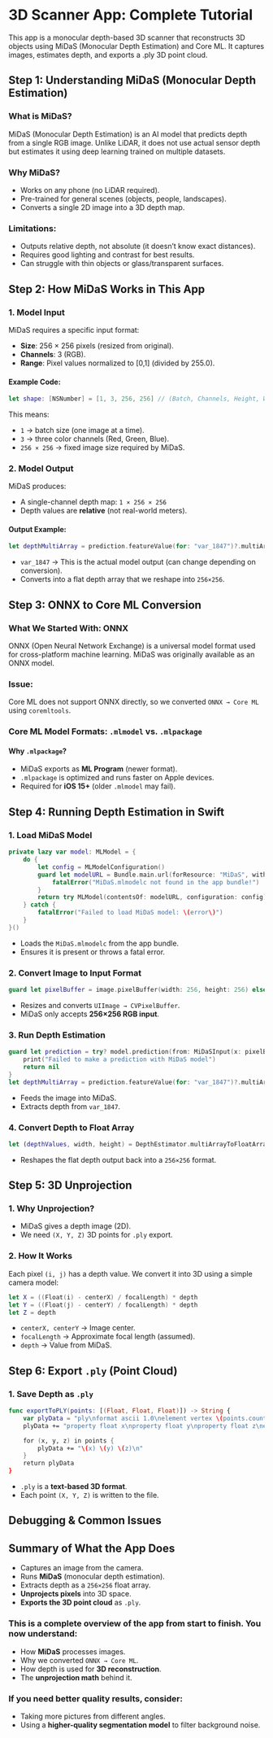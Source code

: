 # 3D Scanner App: Complete Tutorial

This app is a monocular depth-based 3D scanner that reconstructs 3D objects using MiDaS (Monocular Depth Estimation) and Core ML. It captures images, estimates depth, and exports a .ply 3D point cloud.

## Step 1: Understanding MiDaS (Monocular Depth Estimation)

### What is MiDaS?
MiDaS (Monocular Depth Estimation) is an AI model that predicts depth from a single RGB image. Unlike LiDAR, it does not use actual sensor depth but estimates it using deep learning trained on multiple datasets.

### Why MiDaS?
- Works on any phone (no LiDAR required).
- Pre-trained for general scenes (objects, people, landscapes).
- Converts a single 2D image into a 3D depth map.

### Limitations:
- Outputs relative depth, not absolute (it doesn’t know exact distances).
- Requires good lighting and contrast for best results.
- Can struggle with thin objects or glass/transparent surfaces.

## Step 2: How MiDaS Works in This App

### 1. Model Input
MiDaS requires a specific input format:
- **Size**: 256 × 256 pixels (resized from original).
- **Channels**: 3 (RGB).
- **Range**: Pixel values normalized to [0,1] (divided by 255.0).

#### Example Code:
```swift
let shape: [NSNumber] = [1, 3, 256, 256] // (Batch, Channels, Height, Width)
```
This means:
- `1` → batch size (one image at a time).
- `3` → three color channels (Red, Green, Blue).
- `256 × 256` → fixed image size required by MiDaS.

### 2. Model Output
MiDaS produces:
- A single-channel depth map: `1 × 256 × 256`
- Depth values are **relative** (not real-world meters).

#### Output Example:
```swift
let depthMultiArray = prediction.featureValue(for: "var_1847")?.multiArrayValue
```
- `var_1847` → This is the actual model output (can change depending on conversion).
- Converts into a flat depth array that we reshape into `256×256`.

## Step 3: ONNX to Core ML Conversion

### What We Started With: ONNX
ONNX (Open Neural Network Exchange) is a universal model format used for cross-platform machine learning. MiDaS was originally available as an ONNX model.

### Issue:
Core ML does not support ONNX directly, so we converted `ONNX → Core ML` using `coremltools`.

### Core ML Model Formats: `.mlmodel` vs. `.mlpackage`

#### Why `.mlpackage`?
- MiDaS exports as **ML Program** (newer format).
- `.mlpackage` is optimized and runs faster on Apple devices.
- Required for **iOS 15+** (older `.mlmodel` may fail).

## Step 4: Running Depth Estimation in Swift

### 1. Load MiDaS Model
```swift
private lazy var model: MLModel = {
    do {
        let config = MLModelConfiguration()
        guard let modelURL = Bundle.main.url(forResource: "MiDaS", withExtension: "mlmodelc") else {
            fatalError("MiDaS.mlmodelc not found in the app bundle!")
        }
        return try MLModel(contentsOf: modelURL, configuration: config)
    } catch {
        fatalError("Failed to load MiDaS model: \(error\)")
    }
}()
```
- Loads the `MiDaS.mlmodelc` from the app bundle.
- Ensures it is present or throws a fatal error.

### 2. Convert Image to Input Format
```swift
guard let pixelBuffer = image.pixelBuffer(width: 256, height: 256) else { return nil }
```
- Resizes and converts `UIImage → CVPixelBuffer`.
- MiDaS only accepts **256×256 RGB input**.

### 3. Run Depth Estimation
```swift
guard let prediction = try? model.prediction(from: MiDaSInput(x: pixelBuffer)) else {
    print("Failed to make a prediction with MiDaS model")
    return nil
}
let depthMultiArray = prediction.featureValue(for: "var_1847")?.multiArrayValue
```
- Feeds the image into MiDaS.
- Extracts depth from `var_1847`.

### 4. Convert Depth to Float Array
```swift
let (depthValues, width, height) = DepthEstimator.multiArrayToFloatArray(depthMultiArray)
```
- Reshapes the flat depth output back into a `256×256` format.

## Step 5: 3D Unprojection

### 1. Why Unprojection?
- MiDaS gives a depth image (2D).
- We need `(X, Y, Z)` 3D points for `.ply` export.

### 2. How It Works
Each pixel `(i, j)` has a depth value. We convert it into 3D using a simple camera model:
```swift
let X = ((Float(i) - centerX) / focalLength) * depth
let Y = ((Float(j) - centerY) / focalLength) * depth
let Z = depth
```
- `centerX, centerY` → Image center.
- `focalLength` → Approximate focal length (assumed).
- `depth` → Value from MiDaS.

## Step 6: Export `.ply` (Point Cloud)

### 1. Save Depth as `.ply`
```swift
func exportToPLY(points: [(Float, Float, Float)]) -> String {
    var plyData = "ply\nformat ascii 1.0\nelement vertex \(points.count)\n"
    plyData += "property float x\nproperty float y\nproperty float z\nend_header\n"

    for (x, y, z) in points {
        plyData += "\(x) \(y) \(z)\n"
    }
    return plyData
}
```
- `.ply` is a **text-based 3D format**.
- Each point `(X, Y, Z)` is written to the file.

## Debugging & Common Issues

## Summary of What the App Does
- Captures an image from the camera.
- Runs **MiDaS** (monocular depth estimation).
- Extracts depth as a `256×256` float array.
- **Unprojects pixels** into 3D space.
- **Exports the 3D point cloud** as `.ply`.

### This is a complete overview of the app from start to finish. You now understand:
- How **MiDaS** processes images.
- Why we converted `ONNX → Core ML`.
- How depth is used for **3D reconstruction**.
- The **unprojection math** behind it.

### If you need better quality results, consider:
- Taking more pictures from different angles.
- Using a **higher-quality segmentation model** to filter background noise.
